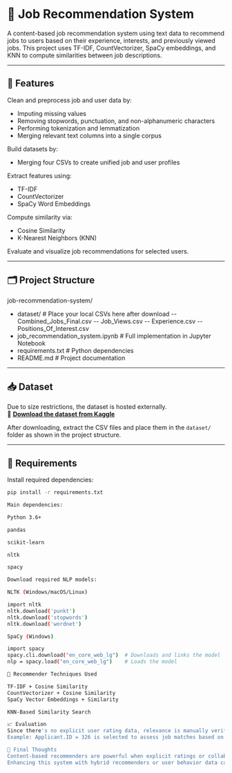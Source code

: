 # 📌 Job Recommendation System

A content-based job recommendation system using text data to recommend jobs to users based on their experience, interests, and previously viewed jobs. This project uses TF-IDF, CountVectorizer, SpaCy embeddings, and KNN to compute similarities between job descriptions.

---

## 🚀 Features

Clean and preprocess job and user data by:

- Imputing missing values  
- Removing stopwords, punctuation, and non-alphanumeric characters  
- Performing tokenization and lemmatization  
- Merging relevant text columns into a single corpus  

Build datasets by:

- Merging four CSVs to create unified job and user profiles  

Extract features using:

- TF-IDF  
- CountVectorizer  
- SpaCy Word Embeddings  

Compute similarity via:

- Cosine Similarity  
- K-Nearest Neighbors (KNN)  

Evaluate and visualize job recommendations for selected users.

---

## 🗂️ Project Structure

job-recommendation-system/
- dataset/ # Place your local CSVs here after download
-- Combined_Jobs_Final.csv
-- Job_Views.csv
-- Experience.csv
-- Positions_Of_Interest.csv
- job_recommendation_system.ipynb # Full implementation in Jupyter Notebook
- requirements.txt # Python dependencies
- README.md # Project documentation



---

## 📥 Dataset

Due to size restrictions, the dataset is hosted externally.  
🔗 **[Download the dataset from Kaggle](https://www.kaggle.com/datasets/kandij/job-recommendation-datasets)**

After downloading, extract the CSV files and place them in the `dataset/` folder as shown in the project structure.

---

## 🧰 Requirements

Install required dependencies:


```bash
pip install -r requirements.txt

Main dependencies:

Python 3.6+

pandas

scikit-learn

nltk

spacy

Download required NLP models:

NLTK (Windows/macOS/Linux)

import nltk
nltk.download('punkt')
nltk.download('stopwords')
nltk.download('wordnet')

SpaCy (Windows)

import spacy
spacy.cli.download("en_core_web_lg")  # Downloads and links the model
nlp = spacy.load("en_core_web_lg")    # Loads the model

🧠 Recommender Techniques Used

TF-IDF + Cosine Similarity
CountVectorizer + Cosine Similarity
SpaCy Vector Embeddings + Similarity

KNN-Based Similarity Search

📈 Evaluation
Since there's no explicit user rating data, relevance is manually verified.
Example: Applicant.ID = 326 is selected to assess job matches based on job title and profile alignment.

📌 Final Thoughts
Content-based recommenders are powerful when explicit ratings or collaborative data are missing — like in many real-world job platforms.
Enhancing this system with hybrid recommenders or user behavior data can significantly improve personalization and accuracy.


